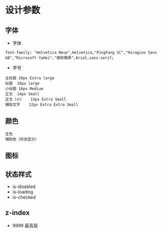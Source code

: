 # 设计参数

## 字体
* 字体
```
font-family: "Helvetica Neue",Helvetica,"PingFang SC","Hiragino Sans GB","Microsoft YaHei","微软雅黑",Arial,sans-serif;
```
* 字号
```
主标题	20px Extra large
标题	18px large
小标题	16px Medium
正文	14px Small
正文（小）	13px Extra Small
辅助文字	12px Extra Extra Small
```

## 颜色

```
主色
辅助色（状态显示）
```

## 图标

## 状态样式
* is-disabled
* is-loading
* is-checked

## z-index
* 9999 最高层